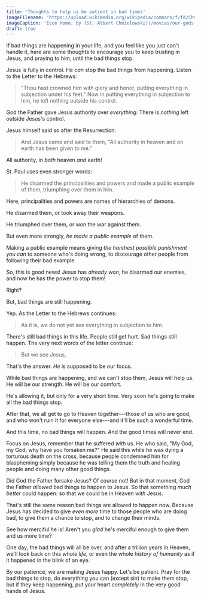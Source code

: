 ```yaml
---
title: 'Thoughts to help us be patient in bad times'
imageFilename: 'https://upload.wikimedia.org/wikipedia/commons/f/fd/ChmielowskiAdam.1881.EcceHomo.jpg'
imageCaption: 'Ecce Homo, by [St. Albert Chmielowski](/movies/our-gods-brother.html)'
draft: true
---
```


If bad things are happening in your life, and you feel like you just can't handle it, here are some thoughts to encourage you to keep trusting in Jesus, and praying to him, until the bad things stop.

Jesus is fully in control. He *can* stop the bad things from happening. Listen to the Letter to the Hebrews:

> "Thou hast crowned him with glory and honor, putting everything in subjection under his feet." Now in putting everything in subjection to him, he left nothing outside his control.

God the Father gave Jesus authority over *everything.* There is *nothing* left outside Jesus's control.

Jesus himself said so after the Resurrection:

> And Jesus came and said to them, "All authority in heaven and on earth has been given to me."

All authority, in *both* heaven *and* earth!

St. Paul uses even stronger words:

> He disarmed the principalities and powers and made a public example of them, triumphing over them in him.

Here, principalities and powers are names of hierarchies of demons.

He disarmed them, or took away their weapons.

He triumphed over them, or won the war against them.

But even more strongly, *he made a public example* of them.

Making a public example means giving *the harshest possible punishment you can* to someone who's doing wrong, to discourage other people from following their bad example.

So, this is good news! Jesus has *already won*, he disarmed our enemies, and now he has the power to stop them!

Right?

But, bad things are still happening.

Yep. As the Letter to the Hebrews continues:

> As it is, we do not yet see everything in subjection to him.

There's still bad things in this life. People still get hurt. Sad things still happen. The very next words of the letter continue:

> But we see Jesus,

That's the answer. *He* is supposed to be our focus.

While bad things are happening, and we can't stop them, Jesus will help us. He will be our strength. He will be our comfort.

He's allowing it, but only for a very short time. Very soon he's going to make all the bad things stop.

After that, we all get to go to Heaven together---those of us who are good, and who won't ruin it for everyone else---and it'll be such a wonderful time.

And this time, no bad things will happen. And the good times will never end.

Focus on Jesus, remember that he suffered *with* us. He who said, "My God, my God, why have you forsaken me?" He said this while he was dying a torturous death on the cross, because people condemned him for blaspheming simply because he was telling them the truth and healing people and doing many other good things.

Did God the Father forsake Jesus? Of course not! But in that moment, God the Father *allowed* bad things to happen to Jesus. So that something *much better* could happen: so that we could be in Heaven *with* Jesus.

That's still the same reason bad things are allowed to happen now. Because Jesus has decided to give *even more* time to those people who are doing bad, to give them a chance to stop, and to change their minds.

See how merciful he is! Aren't you *glad* he's merciful enough to give them and us more time?

One day, the bad things will all be over, and after a trillion years in Heaven, we'll look back on this *whole life*, or even the whole *history of humanity* as if it happened in the blink of an eye.

By our patience, we are making Jesus happy. Let's be patient. Pray for the bad things to stop, do everything you can (except sin) to make them stop, but if they keep happening, put your heart *completely* in the very good hands of Jesus.


